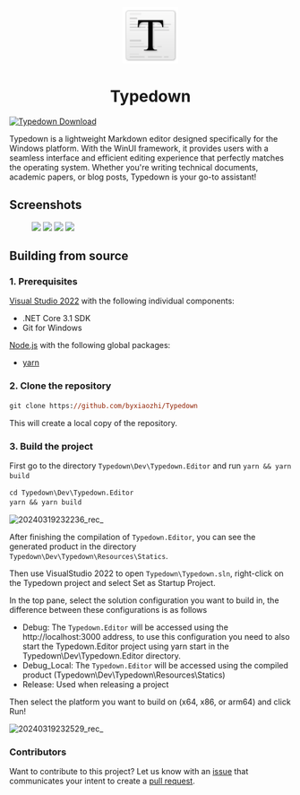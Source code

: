 <p align="center">
  <img alt="Typedown Logo" src="./logo.png" width="100px" />
  <h1 align="center">Typedown</h1>
</p>

[![Typedown Download](https://get.microsoft.com/images/en-us%20light.svg)](https://apps.microsoft.com/detail/9p8tcw4h2hb4)

Typedown is a lightweight Markdown editor designed specifically for the Windows platform. With the WinUI framework, it provides users with a seamless interface and efficient editing experience that perfectly matches the operating system. Whether you're writing technical documents, academic papers, or blog posts, Typedown is your go-to assistant!

## Screenshots
<figure>
<img src="https://github.com/byxiaozhi/Typedown/assets/31278216/d0c9d76b-ecd2-4941-90ca-0f8c639c2ef0" width=200/>
<img src="https://github.com/byxiaozhi/Typedown/assets/31278216/d5320590-2d0b-4f9a-a3d2-4661eb021758" width=200/>
<img src="https://github.com/byxiaozhi/Typedown/assets/31278216/2ce7795c-1043-41ed-a420-c42f7aa5aa80" width=200/>
<img src="https://github.com/byxiaozhi/Typedown/assets/31278216/a2df17f3-3100-4129-b0ba-0e90e14a89bf" width=200/>
</figure>

## Building from source

### 1. Prerequisites
[Visual Studio 2022](https://visualstudio.microsoft.com/vs/) with the following individual components:
  - .NET Core 3.1 SDK
  - Git for Windows

[Node.js](https://nodejs.org/) with the following global packages:
  - [yarn](https://yarnpkg.com/)

### 2. Clone the repository
```ps
git clone https://github.com/byxiaozhi/Typedown
```

This will create a local copy of the repository.

### 3. Build the project
First go to the directory `Typedown\Dev\Typedown.Editor` and run `yarn && yarn build`

```ps
cd Typedown\Dev\Typedown.Editor
yarn && yarn build
```
![20240319232236_rec_](https://github.com/byxiaozhi/Typedown/assets/31278216/3f038707-9311-4aad-846b-a22e8bad6857)

After finishing the compilation of `Typedown.Editor`, you can see the generated product in the directory `Typedown\Dev\Typedown\Resources\Statics`.

Then use VisualStudio 2022 to open `Typedown\Typedown.sln`, right-click on the Typedown project and select Set as Startup Project.

In the top pane, select the solution configuration you want to build in, the difference between these configurations is as follows
- Debug: The `Typedown.Editor` will be accessed using the http://localhost:3000 address, to use this configuration you need to also start the Typedown.Editor project using yarn start in the Typedown\Dev\Typedown.Editor directory.
- Debug_Local: The `Typedown.Editor` will be accessed using the compiled product (Typedown\Dev\Typedown\Resources\Statics)
- Release: Used when releasing a project

Then select the platform you want to build on (x64, x86, or arm64) and click Run!

![20240319232529_rec_](https://github.com/byxiaozhi/Typedown/assets/31278216/50ef6e56-b177-49b0-b361-83659d25a40e)

### Contributors
Want to contribute to this project? Let us know with an [issue](https://github.com/byxiaozhi/Typedown/issues) that communicates your intent to create a [pull request](https://github.com/byxiaozhi/Typedown/pulls).
